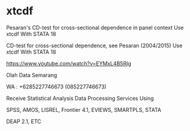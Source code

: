 # xtcdf
Pesaran's CD-test for cross-sectional dependence in panel context Use xtcdf With STATA 18

CD-test for cross-sectional dependence, see Pesaran (2004/2015) Use xtcdf With STATA 18

https://www.youtube.com/watch?v=EYMxL4B5RIg

Olah Data Semarang

WA : +6285227746673 (085227746673)

Receive Statistical Analysis Data Processing Services Using

SPSS, AMOS, LISREL, Frontier 4.1, EVIEWS, SMARTPLS, STATA

DEAP 2.1, ETC
